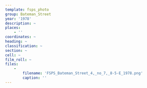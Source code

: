 ```yaml
---
template: fsps_photo
group: Bateman_Street
year: '1978'
description: ~
places:
    - ''
coordinates: ~
heading: ~
classification: ~
section: ~
cell: ~
film_roll: ~
files:
    -
        filename: 'FSPS_Bateman_Street_4,_no_7,_8-5-E_1978.png'
        caption: ''
---
```

